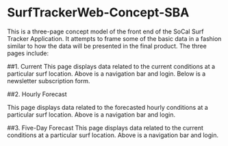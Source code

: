 # SurfTrackerWeb-Concept-SBA
This is a three-page concept model of the front end of the SoCal Surf Tracker Application. It attempts to frame some of the basic data in a fashion similar to how the data will be presented in the final product. The three pages include:

##1. Current
This page displays data related to the current conditions at a particular surf location. Above is a navigation bar and login. Below is a newsletter subscription form.

##2. Hourly Forecast

This page displays data related to the forecasted hourly conditions at a particular surf location. Above is a navigation bar and login. 

##3. Five-Day Forecast
This page displays data related to the current conditions at a particular surf location. Above is a navigation bar and login.

